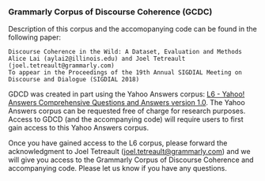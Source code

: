 ### Grammarly Corpus of Discourse Coherence (GCDC)

Description of this corpus and the accomopanying code can be found in the following paper: 

    Discourse Coherence in the Wild: A Dataset, Evaluation and Methods
    Alice Lai (aylai2@illinois.edu) and Joel Tetreault (joel.tetreault@grammarly.com)
    To appear in the Proceedings of the 19th Annual SIGDIAL Meeting on Discourse and Dialogue (SIGDIAL 2018)
    
GDCD was created in part using the Yahoo Answers corpus: <a href="https://webscope.sandbox.yahoo.com/catalog.php?datatype=l">L6 - Yahoo! Answers Comprehensive Questions and Answers version 1.0</a>. The Yahoo Answers corpus can be requested free of charge for research purposes. Access to GDCD (and the accompanying code) will require users to first gain access to this Yahoo Answers corpus.

Once you have gained access to the L6 corpus, please forward the acknowledgment to Joel Tetreault (joel.tetreault@grammarly.com) and we will give you access to the Grammarly Corpus of Discourse Coherence and accompanying code. Please let us know if you have any questions.
